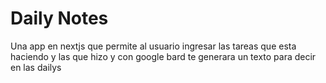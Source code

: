 # Daily Notes

Una app en nextjs que permite al usuario ingresar las tareas que esta haciendo y las que hizo y con google bard te generara un texto para decir en las dailys
